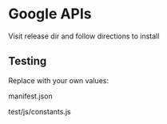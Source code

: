 # Google APIs

Visit release dir and follow directions to install

## Testing

Replace with your own values:

manifest.json
<YOUR KEY HERE>
<YOUR CLIENT ID HERE>

test/js/constants.js
<YOUR API KEY HERE>